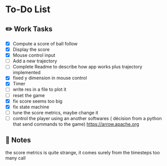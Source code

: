 # To-Do List

## ✏️ Work Tasks
- [x] Compute a score of ball follow
- [x] Display the score
- [x] Mouse control input
- [ ] Add a new trajectory
- [ ] Complete Readme to describe how app works plus trajectory implemented
- [x] fixed y dimension in mouse control
- [x] Timer
- [ ] write res in a file to plot it
- [ ] reset the game
- [x] fix score seems too big
- [x] fix state machine
- [ ] tune the score metrics, maybe change it 
- [ ] control the player using an another softwares ( décision from a python that send commands to the game) https://arrow.apache.org

## 📝 Notes

the score metrics is quite strange, it comes surely from the timesteps too many call 
